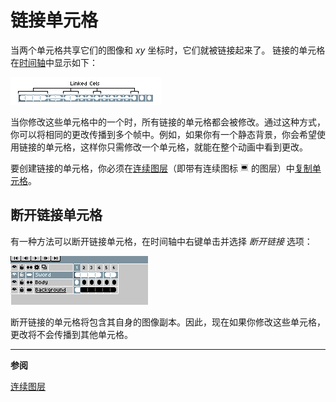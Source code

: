 # 链接单元格

当两个单元格共享它们的图像和 *xy* 坐标时，它们就被链接起来了。
链接的单元格在[时间轴](timeline.md)中显示如下：

![链接单元格](linked-cels/linked-cels.png)

当你修改这些单元格中的一个时，所有链接的单元格都会被修改。通过这种方式，你可以将相同的更改传播到多个帧中。例如，如果你有一个静态背景，你会希望使用链接的单元格，这样你只需修改一个单元格，就能在整个动画中看到更改。

要创建链接的单元格，你必须在[连续图层](continuous-layers.md)（即带有连续图标 ![连续图标](continuous-layers/continuous-layer.png) 的图层）中[复制单元格](copy-cels.md)。

## 断开链接单元格

有一种方法可以断开链接单元格，在时间轴中右键单击并选择 *断开链接* 选项：

![断开链接单元格](linked-cels/unlink-cels.gif)

断开链接的单元格将包含其自身的图像副本。因此，现在如果你修改这些单元格，更改将不会传播到其他单元格。

---

**参阅**

[连续图层](continuous-layers.md)
